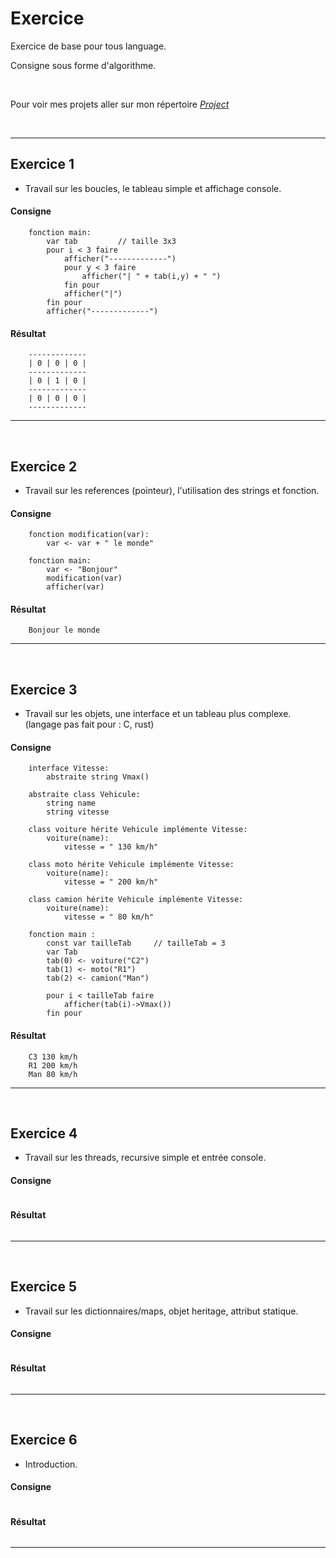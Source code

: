 # Exercice
Exercice de base pour tous language.

Consigne sous forme d'algorithme.

</br>

Pour voir mes projets aller sur mon répertoire [*Project*](https://github.com/DorianBucc/Project)


</br>

---

## Exercice 1

- Travail sur les boucles, le tableau simple et affichage console.

#### Consigne

```
    fonction main:
        var tab         // taille 3x3
        pour i < 3 faire
            afficher("-------------")
            pour y < 3 faire
                afficher("| " + tab(i,y) + " ")
            fin pour
            afficher("|")
        fin pour
        afficher("-------------")
```

#### Résultat

```
    -------------
    | 0 | 0 | 0 |
    -------------
    | 0 | 1 | 0 |
    -------------
    | 0 | 0 | 0 |
    -------------
```

---

</br>

## Exercice 2

- Travail sur les references (pointeur), l'utilisation des strings et fonction.
    
#### Consigne

```
    fonction modification(var):
        var <- var + " le monde"

    fonction main:
        var <- "Bonjour"
        modification(var)
        afficher(var)
```

#### Résultat

```
    Bonjour le monde
```

---

</br>

## Exercice 3

- Travail sur les objets, une interface et un tableau plus complexe. (langage pas fait pour : C, rust)

#### Consigne

```
    interface Vitesse:
        abstraite string Vmax()

    abstraite class Vehicule:
        string name
        string vitesse

    class voiture hérite Vehicule implémente Vitesse:
        voiture(name):
            vitesse = " 130 km/h"
    
    class moto hérite Vehicule implémente Vitesse:
        voiture(name):
            vitesse = " 200 km/h"
    
    class camion hérite Vehicule implémente Vitesse:
        voiture(name):
            vitesse = " 80 km/h"
    
    fonction main :
        const var tailleTab     // tailleTab = 3
        var Tab
        tab(0) <- voiture("C2")
        tab(1) <- moto("R1")
        tab(2) <- camion("Man")
        
        pour i < tailleTab faire
            afficher(tab(i)->Vmax())
        fin pour
```

#### Résultat

```
    C3 130 km/h
    R1 200 km/h
    Man 80 km/h
```

---

</br>

## Exercice 4

- Travail sur les threads, recursive simple et entrée console.

#### Consigne

```
```

#### Résultat

```
```

---

</br>

## Exercice 5

- Travail sur les dictionnaires/maps, objet heritage, attribut statique.

#### Consigne

```
```

#### Résultat

```
```

---

</br>

## Exercice 6
- Introduction.

#### Consigne

```
```

#### Résultat

```
```

---
